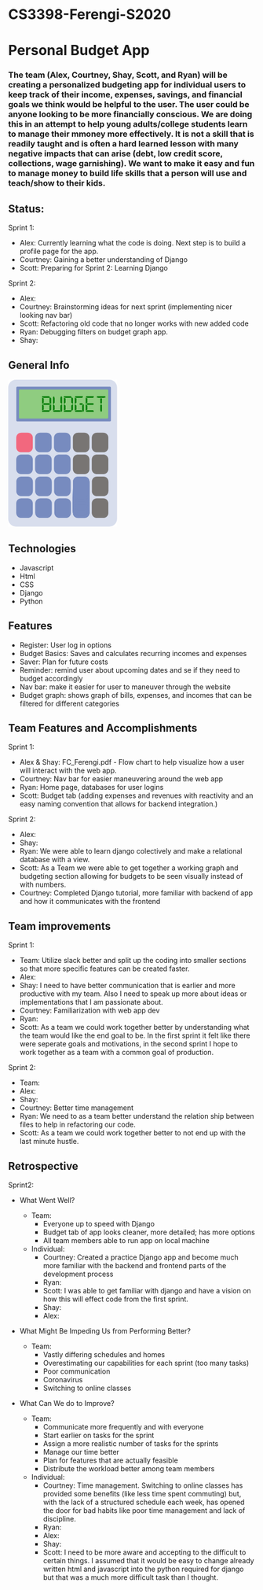 # CS3398-Ferengi-S2020

# Personal Budget App
### The team (Alex, Courtney, Shay, Scott, and Ryan) will be creating a personalized budgeting app for individual users to keep track of their income, expenses, savings, and financial goals we think would be helpful to the user. The user could be anyone looking to be more financially conscious. We are doing this in an attempt to help young adults/college students learn to manage their mmoney more effectively. It is not a skill that is readily taught and is often a hard learned lesson with many negative impacts that can arise (debt, low credit score, collections, wage garnishing). We want to make it easy and fun to manage money to build life skills that a person will use and teach/show to their kids.
## Status:
Sprint 1:
  - Alex: Currently learning what the code is doing. Next step is to build a profile page for the app. 
  - Courtney: Gaining a better understanding of Django
  - Scott: Preparing for Sprint 2: Learning Django
  
Sprint 2:
  - Alex:
  - Courtney: Brainstorming ideas for next sprint (implementing nicer looking nav bar)
  - Scott: Refactoring old code that no longer works with new added code
  - Ryan: Debugging filters on budget graph app.
  - Shay: 
  
## General Info 
![](images/fci-calculator.png)

## Technologies
- Javascript
- Html
- CSS
- Django
- Python

## Features 
- Register: User log in options
- Budget Basics: Saves and calculates recurring incomes and expenses 
- Saver: Plan for future costs 
- Reminder: remind user about upcoming dates and se if they need to budget accordingly 
- Nav bar: make it easier for user to maneuver through the website
- Budget graph: shows graph of bills, expenses, and incomes that can be filtered for different categories

## Team Features and Accomplishments
Sprint 1:
  - Alex & Shay: FC_Ferengi.pdf - Flow chart to help visualize how a user will interact with the web app.
  - Courtney: Nav bar for easier maneuvering around the web app
  - Ryan: Home page, databases for user logins
  - Scott: Budget tab (adding expenses and revenues with reactivity and an easy naming convention that allows for backend integration.)
  
Sprint 2:
  - Alex:
  - Shay:
  - Ryan: We were able to learn django colectively and make a relational database with a view.
  - Scott: As a Team we were able to get together a working graph and budgeting section allowing for budgets to be seen visually instead of with numbers.
  - Courtney: Completed Django tutorial, more familiar with backend of app and how it communicates with the frontend

## Team improvements
Sprint 1:
  - Team: Utilize slack better and split up the coding into smaller sections so that more specific features 
    can be created faster.
  - Alex:
  - Shay: I need to have better communication that is earlier and more productive with my team.
    Also I need to speak up more about ideas or implementations that I am passionate about.
  - Courtney: Familiarization with web app dev
  - Ryan: 
  - Scott: As a team we could work together better by understanding what the team would like the end goal to be. In the first sprint it     felt like there were seperate goals and motivations, in the second sprint I hope to work together as a team with a common goal of       production.
  
Sprint 2:
  - Team:
  - Alex:
  - Shay:
  - Courtney: Better time management
  - Ryan: We need to as a team better understand the relation ship between files to help in refactoring our code.
  - Scott: As a team we could work together better to not end up with the last minute hustle.
  
## Retrospective
Sprint2:
  - What Went Well?
    - Team:
      - Everyone up to speed with Django
      - Budget tab of app looks cleaner, more detailed; has more options
      - All team members able to run app on local machine
    - Individual:
      - Courtney: Created a practice Django app and become much more familiar with the backend and 
        frontend parts of the development process
      - Ryan: 
      - Scott: I was able to get familiar with django and have a vision on how this will effect code from the first sprint.
      - Shay:
      - Alex: 
      
  - What Might Be Impeding Us from Performing Better?
    - Team:
      - Vastly differing schedules and homes
      - Overestimating our capabilities for each sprint (too many tasks)
      - Poor communication
      - Coronavirus
      - Switching to online classes
      
  - What Can We do to Improve?
    - Team:
      - Communicate more frequently and with everyone
      - Start earlier on tasks for the sprint
      - Assign a more realistic number of tasks for the sprints
      - Manage our time better
      - Plan for features that are actually feasible
      - Distribute the workload better among team members
    - Individual:
      - Courtney: Time management. Switching to online classes has provided some benefits (like less time spent commuting) but,
        with the lack of a structured schedule each week, has opened the door for bad habits like poor time management and lack of               discipline.
      - Ryan:
      - Alex: 
      - Shay:
      - Scott: I need to be more aware and accepting to the difficult to certain things. I assumed that it would be easy to change already written html and javascript into the python required for django but that was a much more difficult task than I thought.

